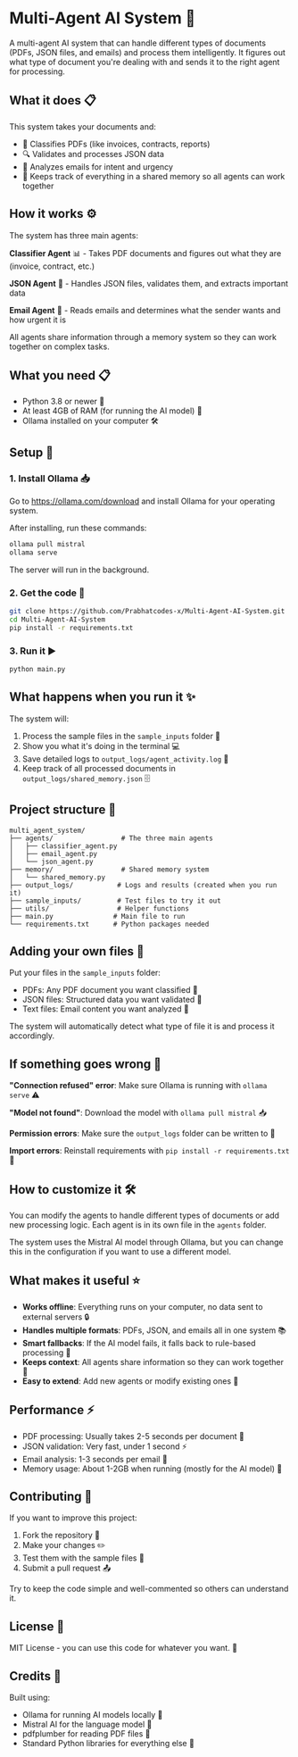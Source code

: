 # Multi-Agent AI System 🤖

A multi-agent AI system that can handle different types of documents (PDFs, JSON files, and emails) and process them intelligently. It figures out what type of document you're dealing with and sends it to the right agent for processing.

## What it does 📋

This system takes your documents and:
- 📄 Classifies PDFs (like invoices, contracts, reports)
- 🔍 Validates and processes JSON data
- 📧 Analyzes emails for intent and urgency
- 🧠 Keeps track of everything in a shared memory so all agents can work together

## How it works ⚙️

The system has three main agents:

**Classifier Agent** 📊 - Takes PDF documents and figures out what they are (invoice, contract, etc.)

**JSON Agent** 🔧 - Handles JSON files, validates them, and extracts important data

**Email Agent** 📮 - Reads emails and determines what the sender wants and how urgent it is

All agents share information through a memory system so they can work together on complex tasks.

## What you need 📋

- Python 3.8 or newer 🐍
- At least 4GB of RAM (for running the AI model) 💾
- Ollama installed on your computer 🛠️

## Setup 🚀

### 1. Install Ollama 📥

Go to https://ollama.com/download and install Ollama for your operating system.

After installing, run these commands:

```bash
ollama pull mistral
ollama serve
```

The server will run in the background.

### 2. Get the code 📂

```bash
git clone https://github.com/Prabhatcodes-x/Multi-Agent-AI-System.git
cd Multi-Agent-AI-System
pip install -r requirements.txt
```

### 3. Run it ▶️

```bash
python main.py
```

## What happens when you run it ✨

The system will:
1. Process the sample files in the `sample_inputs` folder 📁
2. Show you what it's doing in the terminal 💻
3. Save detailed logs to `output_logs/agent_activity.log` 📝
4. Keep track of all processed documents in `output_logs/shared_memory.json` 🗄️

## Project structure 📁

```
multi_agent_system/
├── agents/                 # The three main agents
│   ├── classifier_agent.py
│   ├── email_agent.py
│   └── json_agent.py
├── memory/                 # Shared memory system
│   └── shared_memory.py
├── output_logs/           # Logs and results (created when you run it)
├── sample_inputs/         # Test files to try it out
├── utils/                 # Helper functions
├── main.py               # Main file to run
└── requirements.txt      # Python packages needed
```

## Adding your own files 📄

Put your files in the `sample_inputs` folder:
- PDFs: Any PDF document you want classified 📄
- JSON files: Structured data you want validated 🔧
- Text files: Email content you want analyzed 📧

The system will automatically detect what type of file it is and process it accordingly.

## If something goes wrong 🚨

**"Connection refused" error**: Make sure Ollama is running with `ollama serve` ⚠️

**"Model not found"**: Download the model with `ollama pull mistral` 📥

**Permission errors**: Make sure the `output_logs` folder can be written to 📝

**Import errors**: Reinstall requirements with `pip install -r requirements.txt` 🔄

## How to customize it 🛠️

You can modify the agents to handle different types of documents or add new processing logic. Each agent is in its own file in the `agents` folder.

The system uses the Mistral AI model through Ollama, but you can change this in the configuration if you want to use a different model.

## What makes it useful ⭐

- **Works offline**: Everything runs on your computer, no data sent to external servers 🔒
- **Handles multiple formats**: PDFs, JSON, and emails all in one system 📚
- **Smart fallbacks**: If the AI model fails, it falls back to rule-based processing 🧠
- **Keeps context**: All agents share information so they can work together 🤝
- **Easy to extend**: Add new agents or modify existing ones 🔧

## Performance ⚡

- PDF processing: Usually takes 2-5 seconds per document 📄
- JSON validation: Very fast, under 1 second ⚡
- Email analysis: 1-3 seconds per email 📧
- Memory usage: About 1-2GB when running (mostly for the AI model) 💾

## Contributing 🤝

If you want to improve this project:
1. Fork the repository 🍴
2. Make your changes ✏️
3. Test them with the sample files 🧪
4. Submit a pull request 📤

Try to keep the code simple and well-commented so others can understand it.

## License 📄

MIT License - you can use this code for whatever you want. 🎉

## Credits 🙏

Built using:
- Ollama for running AI models locally 🤖
- Mistral AI for the language model 🧠
- pdfplumber for reading PDF files 📄
- Standard Python libraries for everything else 🐍
